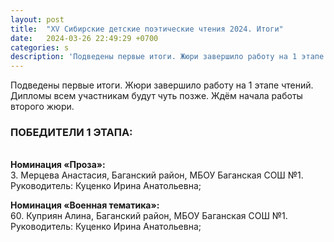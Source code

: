 ```yaml
---
layout: post
title:  "XV Сибирские детские поэтические чтения 2024. Итоги"
date:   2024-03-26 22:49:29 +0700
categories: s
description: 'Подведены первые итоги. Жюри завершило работу на 1 этапе чтений. Дипломы всем участникам будут чуть позже. Ждём начала работы второго жюри. Победители 1 этапа: Мерцева Анастасия, Куприян Алина, Баганский район, МБОУ Баганская СОШ №1. Руководитель: Куценко Ирина Анатольевна;' 
---
```

Подведены первые итоги. Жюри завершило работу на 1 этапе чтений.<br>
Дипломы всем участникам будут чуть позже. Ждём начала работы второго жюри.<br>
<h3>ПОБЕДИТЕЛИ 1 ЭТАПА:</h3><br>
<strong>Номинация «Проза»:</strong><br>
3. Мерцева Анастасия, Баганский район, МБОУ Баганская СОШ №1. Руководитель: Куценко Ирина Анатольевна;<br>

<strong>Номинация «Военная тематика»:<br></strong>
60. Куприян Алина, Баганский район, МБОУ Баганская СОШ №1. Руководитель: Куценко Ирина Анатольевна;
